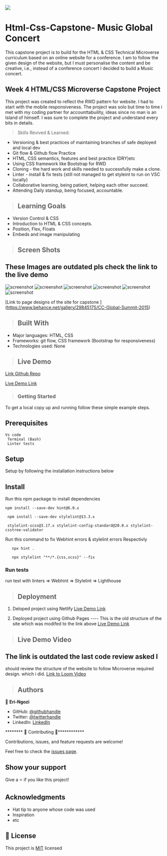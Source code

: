![](https://img.shields.io/badge/Microverse-blueviolet)

# Html-Css-Capstone- Music Global Concert

This capstone project is to build for the HTML &amp; CSS Technical Microverse curriculum based on an online website for a conference. I am to follow the given design of the website, but I must personalise the content and be creative, i.e., instead of a conference concert I decided to build a Music concert.

## Week 4  HTML/CSS  Microverse Capstone Project

This project was created to reflect the RWD pattern for website. I had to start with the mobile responsiveness.
The project was solo but time to time i met with my coding partner for accounttabuility, ideas since no man is an Island of himself. I was sure to complete the project and understand every bits in details.

>Skills Revived & Learned:

- Versioning & best practices of maintaining branches of safe deployed and local dev
- Git flow & Github flow Practice
- HTML, CSS semantics, features  and best practice (DRY)etc
- Using CSS framework like Bootstrap for RWD
- Cloning - the hard work and skills needed to successfully make a clone.
- Linter - install & fix tests {still not managed to get styleint to run on VSC locally}
- Collaborative learning, being patient, helping each other succeed.
- Attending Daily standup, being focused, accountable.

>## Learning Goals

- Version Control & CSS
- Introduction to HTML & CSS concepts.
- Position, Flex, Floats
- Embeds and image manipulating
  
>## Screen Shots

## These Images are outdated pls check the link to the live demo

![screenshot](./assets/img/head.JPG)
![screenshot](./assets/img/R2.JPG)
![screenshot](./assets/img/R3.JPG)
![screenshot](./assets/img/R5.JPG)
![screenshot](./assets/img/R6.JPG)
![screenshot](./assets/img/R7.JPG)

[Link to page designs of the site for capstone ]
(https://www.behance.net/gallery/29845175/CC-Global-Summit-2015)

>## Built With

- Major languages: HTML, CSS
- Frameworks: git flow, CSS framework (Bootstrap for responsiveness)
- Technologies used: None

>## Live Demo

  [Link Github Repo](https://github.com/errea)

  [Live Demo Link](https://affectionate-brattain-5b87cd.netlify.app/)

>### Getting Started

To get a local copy up and running follow these simple example steps.

## Prerequisites

    Vs code
     Terminal (Bash)
     Linter tests

## Setup

Setup by  following the installation instructions below

## Install

 Run this npm package to install dependencies

    npm install --save-dev hint@6.0.x

     npm install --save-dev stylelint@13.3.x

     stylelint-scss@3.17.x stylelint-config-standard@20.0.x stylelint-csstree-validator

 Run this command to fix Webhint errors & stylelint errors Respectivly

       npx hint .

       npx stylelint "**/*.{css,scss}" --fix

### Run tests

run test with linters
=> Webhint
=> Stylelint
=> Lighthouse

>## Deployment

1. Deloped  project using Netlify
[Live Demo Link](https://priceless-booth-800e2e.netlify.app/)

2. Deployed project using Github Pages ---- This is the old structure of the site which was modifed to the link above
[Live Demo Link](https://errea.github.io/Html-Css-Capstone-GlobalConcert/)  

>## Live Demo Video

 ## The link is outdated the last code review asked I 
 should review the structure of the website to follow Microverse required design. which i did.
  [Link to Loom Video](https://www.loom.com)

>## Authors

👤 **Eri-Ngozi**

- GitHub: [@githubhandle](https://github.com/errea)
- Twitter: [@twitterhandle](https://twitter.com/Erreakay)
- LinkedIn: [LinkedIn](https://www.linkedin.com/in/eri-ngozi-okereafor/)

******** 🤝 Contributing 🤝************

Contributions, issues, and feature requests are welcome!

Feel free to check the [issues page](issues/).

## Show your support

Give a ⭐️ if you like this project!

## Acknowledgments

- Hat tip to anyone whose code was used
- Inspiration
- etc

## 📝 License

This project is [MIT](https://mit-license.org/) licensed
